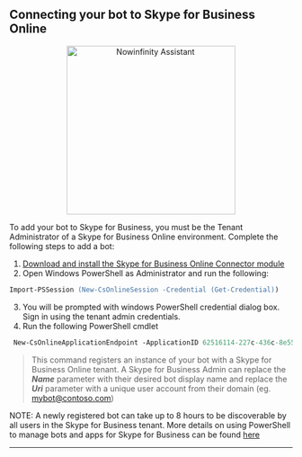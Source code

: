 
## Connecting your bot to Skype for Business Online
<p align="center">
  <img align="bottom" alt="Nowinfinity Assistant" width="300" src="https://assistant.leo.nowinfinity.com.au/content/png_tr.png">
</p>
To add your bot to Skype for Business, you must be the Tenant Administrator of a Skype for Business Online environment. Complete the following steps to add a bot:

1. [Download and install the Skype for Business Online Connector module](Download%20and%20install%20the%20Skype%20for%20Business%20Online%20Connector%20module)
2. Open Windows PowerShell as Administrator and run the following:
```ps
Import-PSSession (New-CsOnlineSession -Credential (Get-Credential))
```
3. You will be prompted with windows PowerShell credential dialog box. Sign in using the tenant admin credentials.
4. Run the following PowerShell cmdlet
```ps
 New-CsOnlineApplicationEndpoint -ApplicationID 62516114-227c-436c-8e55-e7dcf50e7474 -Name "Rosie - Nowinfinity Assistant" -Uri sip:<ni.assistant.bot@yourdomain.com>
```
>This command registers an instance of your bot with a Skype for Business Online tenant. A Skype for Business Admin can replace the **_Name_** parameter with their desired bot display name and replace the **_Uri_** parameter with a unique user account from their domain (eg. mybot@contoso.com)

NOTE: A newly registered bot can take up to 8 hours to be discoverable by all users in the Skype for Business tenant. More details on using PowerShell to manage bots and apps for Skype for Business can be found [here](https://msdn.microsoft.com/en-us/skype/trusted-application-api/docs/trustedapplicationendpoint)
***
